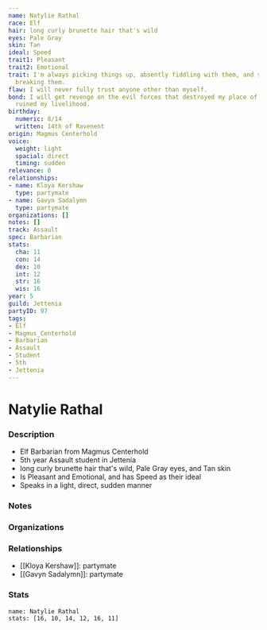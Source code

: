 ```yaml
---
name: Natylie Rathal
race: Elf
hair: long curly brunette hair that's wild
eyes: Pale Gray
skin: Tan
ideal: Speed
trait1: Pleasant
trait2: Emotional
trait: I'm always picking things up, absently fiddling with them, and sometimes accidentally
  breaking them.
flaw: I will never fully trust anyone other than myself.
bond: I will get revenge on the evil forces that destroyed my place of business and
  ruined my livelihood.
birthday:
  numeric: 8/14
  written: 14th of Ravenent
origin: Magmus Centerhold
voice:
  weight: light
  spacial: direct
  timing: sudden
relevance: 0
relationships:
- name: Kloya Kershaw
  type: partymate
- name: Gavyn Sadalymn
  type: partymate
organizations: []
notes: []
track: Assault
spec: Barbarian
stats:
  cha: 11
  con: 14
  dex: 10
  int: 12
  str: 16
  wis: 16
year: 5
guild: Jettenia
partyID: 97
tags:
- Elf
- Magmus_Centerhold
- Barbarian
- Assault
- Student
- 5th
- Jettenia
---
```

# Natylie Rathal
### Description
- Elf Barbarian from Magmus Centerhold
- 5th year Assault student in Jettenia
- long curly brunette hair that's wild, Pale Gray eyes, and Tan skin
- Is Pleasant and Emotional, and has Speed as their ideal
- Speaks in a light, direct, sudden manner

### Notes

### Organizations

### Relationships
- [[Kloya Kershaw]]: partymate
- [[Gavyn Sadalymn]]: partymate

### Stats
```statblock
name: Natylie Rathal
stats: [16, 10, 14, 12, 16, 11]
```